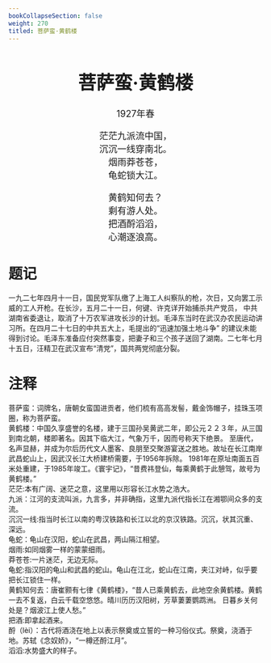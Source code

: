 ```yaml
---
bookCollapseSection: false
weight: 270
titled: 菩萨蛮·黄鹤楼
---
```


<div align="center">

<font size="4">

# 菩萨蛮·黄鹤楼
1927年春

茫茫九派流中国，  
沉沉一线穿南北。  
烟雨莽苍苍，  
龟蛇锁大江。  

黄鹤知何去？  
剩有游人处。  
把酒酹滔滔，  
心潮逐浪高。

</font>

</div>

# 题记
一九二七年四月十一日，国民党军队缴了上海工人纠察队的枪，次日，又向罢工示威的工人开枪。在长沙，五月二十一日，何键、许克详开始捕杀共产党员，
中共湖南省委退让，取消了十万农军进攻长沙的计划。毛泽东当时在武汉办农民运动讲习所。在四月二十七日的中共五大上，毛提出的“迅速加强土地斗争”
的建议未能得到讨论。毛泽东准备应付突然事变，把妻子和三个孩子送回了湖南。二七年七月十五日，汪精卫在武汉宣布“清党”，国共两党彻底分裂。

# 注释
菩萨蛮：词牌名，唐朝女蛮国进贡者，他们梳有高高发髻，戴金饰帽子，挂珠玉项圈，称为菩萨蛮。  
黄鹤楼：中国久享盛誉的名楼，建于三国孙吴黄武二年，即公元２２３年，从三国到南北朝，楼即著名。因其下临大江，气象万千，因而号称天下绝景。
至唐代，名声显赫，并成为尔后历代文人墨客、良朋至交聚游宴送之胜地。故址在长江南岸武昌蛇山上，因武汉长江大桥建桥需要，于1956年拆除。
1981年在原址南面五百米处重建，于1985年竣工。《寰宇记》，“昔费祎登仙，每乘黄鹤于此憩驾，故号为黄鹤楼。”  
茫茫:本有广阔、迷茫之意，这里用以形容长江水势之浩大。  
九派：江河的支流叫派，九言多，并非确指，这里九派代指长江在湘鄂间众多的支流。  
沉沉一线:指当时长江以南的粤汉铁路和长江以北的京汉铁路。沉沉，状其沉重、深远。  
龟蛇：龟山在汉阳，蛇山在武昌，两山隔江相望。  
烟雨:如同烟雾一样的蒙蒙细雨。  
莽苍苍:一片迷茫，无边无际。  
龟蛇:指汉阳的龟山和武昌的蛇山。龟山在江北，蛇山在江南，夹江对峙，似乎要把长江锁住一样。  
黄鹤知何去：唐崔颢有七律《黄鹤楼》，“昔人已乘黄鹤去，此地空余黄鹤楼。黄鹤一去不复返，白云千载空悠悠。晴川历历汉阳树，芳草萋萋鹦鹉洲。
日暮乡关何处是？烟波江上使人愁。”  
把酒:即拿起酒来。  
酹（lèi）：古代将酒浇在地上以表示祭奠或立誓的一种习俗仪式。祭奠，浇酒于地。苏轼《念奴娇》，“一樽还酹江月”。  
滔滔:水势盛大的样子。


